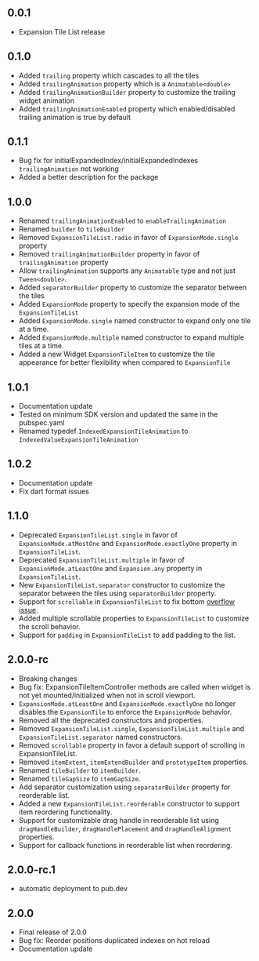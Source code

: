 ## 0.0.1

- Expansion Tile List release

## 0.1.0

- Added `trailing` property which cascades to all the tiles
- Added `trailingAnimation` property which is a `Animatable<double>`
- Added `trailingAnimationBuilder` property to customize the trailing widget animation
- Added `trailingAnimationEnabled` property which enabled/disabled trailing animation is true by default

## 0.1.1

- Bug fix for initialExpandedIndex/initialExpandedIndexes `trailingAnimation` not working
- Added a better description for the package

## 1.0.0

- Renamed `trailingAnimationEnabled` to `enableTrailingAnimation`
- Renamed `builder` to `tileBuilder`
- Removed `ExpansionTileList.radio` in favor of `ExpansionMode.single` property
- Removed `trailingAnimationBuilder` property in favor of `trailingAnimation` property
- Allow `trailingAnimation` supports any `Animatable` type and not just `Tween<double>`.
- Added `separatorBuilder` property to customize the separator between the tiles
- Added `ExpansionMode` property to specify the expansion mode of the `ExpansionTileList`
- Added `ExpansionMode.single` named constructor to expand only one tile at a time.
- Added `ExpansionMode.multiple` named constructor to expand multiple tiles at a time.
- Added a new Widget `ExpansionTileItem` to customize the tile appearance for better flexibility when compared to
  `ExpansionTile`

## 1.0.1

- Documentation update
- Tested on minimum SDK version and updated the same in the pubspec.yaml
- Renamed typedef `IndexedExpansionTileAnimation` to `IndexedValueExpansionTileAnimation`

## 1.0.2

- Documentation update
- Fix dart format issues

## 1.1.0

- Deprecated `ExpansionTileList.single` in favor of `ExpansionMode.atMostOne` and `ExpansionMode.exactlyOne` property in
  `ExpansionTileList`.
- Deprecated `ExpansionTileList.multiple` in favor of `ExpansionMode.atLeastOne` and `Expansion.any` property in
  `ExpansionTileList`.
- New `ExpansionTileList.separator` constructor to customize the separator between the tiles using `separatorBuilder`
  property.
- Support for `scrollable` in `ExpansionTileList` to fix
  bottom [overflow issue](https://github.com/monohaus/expansion_tile_list/issues/1#issue-2896691899).
- Added multiple scrollable properties to `ExpansionTileList` to customize the scroll behavior.
- Support for `padding` in `ExpansionTileList` to add padding to the list.

## 2.0.0-rc

- Breaking changes
- Bug fix: ExpansionTileItemController methods are called when widget is not yet mounted/initialized when not in scroll
  viewport.
- `ExpansionMode.atLeastOne` and `ExpansionMode.exactlyOne` no longer disables the `ExpansionTile` to enforce the
  `ExpansionMode` behavior.
- Removed all the deprecated constructors and properties.
- Removed `ExpansionTileList.single`, `ExpansionTileList.multiple` and `ExpansionTileList.separator` named constructors.
- Removed `scrollable` property in favor a default support of scrolling in ExpansionTileList.
- Removed `itemExtent`, `itemExtendBuilder` and `prototypeItem` properties.
- Renamed `tileBuilder` to `itemBuilder`.
- Renamed `tileGapSize` to `itemGapSize`.
- Add separator customization using `separatorBuilder` property for reorderable list.
- Added a new `ExpansionTileList.reorderable` constructor to support item reordering functionality.
- Support for customizable drag handle in reorderable list using `dragHandleBuilder`, `dragHandlePlacement` and
  `dragHandleAlignment` properties.
- Support for callback functions in reorderable list when reordering.

## 2.0.0-rc.1

- automatic deployment to pub.dev

## 2.0.0

- Final release of 2.0.0
- Bug fix: Reorder positions duplicated indexes on hot reload
- Documentation update